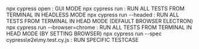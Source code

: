 npx cypress open : GUI MODE
npx cypress run : RUN ALL TESTS FROM TERMINAL IN HEADLESS MODE
npx cypress run --headed : RUN ALL TESTS FROM TERMINAL IN HEAD MODE (DEFAULT BROWSER ELECTRON)
npx cypress run --browser=chrome : RUN ALL TESTS FROM TERMINAL IN HEAD MODE (BY SETTING BROWSER)
npx cypress run --spec cypress\e2e\my.test.cy.js : RUN SPECIFIC TESTCASE
   
      